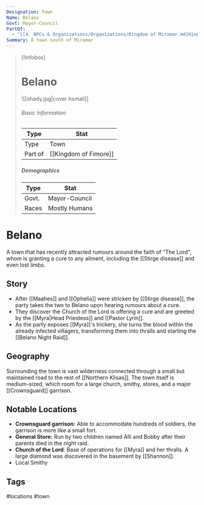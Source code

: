 ```yaml
---
Designation: Town
Name: Belano
Govt: Mayor-Council
PartOf:
  - "[[4. NPCs & Organizations/Organizations/Kingdom of Miromar.md|Kingdom of Miromar]]"
Summary: A town south of Miramar
---
```

> [!infobox]
> # Belano
> ![[shady.jpg|cover hsmall]]
> ###### Basic Information
> | Type | Stat |
> | ---- | ---- |
> | Type| Town |
> | Part of | [[Kingdom of Fimore]] |
> ##### Demographics
> | Type | Stat |
> | ---- | ---- |
> | Govt. | Mayor-Council |
> |Races|Mostly Humans|

# Belano
A town that has recently attracted rumours around the faith of "The Lord", whom is granting a cure to any ailment, including the [[Stirge disease]] and even lost limbs.

## Story
- After [[Maahes]] and [[Ophelia]] were stricken by [[Stirge disease]], the party takes the two to Belano upon hearing rumours about a cure.
- They discover the Church of the Lord is offering a cure and are greeted by the [[Myra|Head Priestess]] and [[Pastor Lyrin]].
- As the party exposes [[Myra]]'s trickery, she turns the blood within the already infected villagers, transforming them into thralls and starting the [[Belano Night Raid]].
## Geography
Surrounding the town is vast wilderness connected through a small but maintained road to the rest of [[Northern Klisas]]. The town itself is medium-sized, which room for a large church, smithy, stores, and a major [[Crownsguard]] garrison.
##  Notable Locations
- **Crownsguard garrison:** Able to accommodate  hundreds of soldiers, the garrison is more like a small fort.
- **General Store:** Run by two children named Alli and Bobby after their parents died in the night raid.
- **Church of the Lord**: Base of operations for [[Myra]] and her thralls. A large diamond was discovered in the basement by [[Shannon]].
- Local Smithy



## Tags
#locations #town 